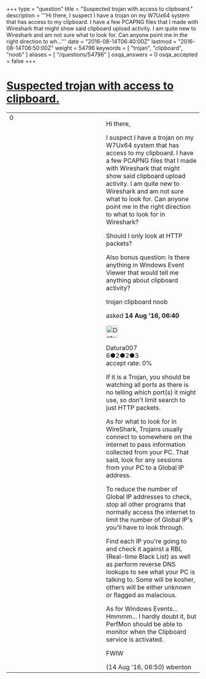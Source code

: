 +++
type = "question"
title = "Suspected trojan with access to clipboard."
description = '''Hi there, I suspect I have a trojan on my W7Ux64 system that has access to my clipboard. I have a few PCAPNG files that I made with Wireshark that might show said clipboard upload activity. I am quite new to Wireshark and am not sure what to look for. Can anyone point me in the right direction to wh...'''
date = "2016-08-14T06:40:00Z"
lastmod = "2016-08-14T06:50:00Z"
weight = 54796
keywords = [ "trojan", "clipboard", "noob" ]
aliases = [ "/questions/54796" ]
osqa_answers = 0
osqa_accepted = false
+++

<div class="headNormal">

# [Suspected trojan with access to clipboard.](/questions/54796/suspected-trojan-with-access-to-clipboard)

</div>

<div id="main-body">

<div id="askform">

<table id="question-table" style="width:100%;"><colgroup><col style="width: 50%" /><col style="width: 50%" /></colgroup><tbody><tr class="odd"><td style="width: 30px; vertical-align: top"><div class="vote-buttons"><span id="post-54796-upvote" class="ajax-command post-vote up" rel="nofollow" title="I like this post (click again to cancel)"> </span><div id="post-54796-score" class="post-score" title="current number of votes">0</div><span id="post-54796-downvote" class="ajax-command post-vote down" rel="nofollow" title="I dont like this post (click again to cancel)"> </span> <span id="favorite-mark" class="ajax-command favorite-mark" rel="nofollow" title="mark/unmark this question as favorite (click again to cancel)"> </span><div id="favorite-count" class="favorite-count"></div></div></td><td><div id="item-right"><div class="question-body"><p>Hi there,</p><p>I suspect I have a trojan on my W7Ux64 system that has access to my clipboard. I have a few PCAPNG files that I made with Wireshark that might show said clipboard upload activity. I am quite new to Wireshark and am not sure what to look for. Can anyone point me in the right direction to what to look for in Wireshark?</p><p>Should I only look at HTTP packets?</p><p>Also bonus question: Is there anything in Windows Event Viewer that would tell me anything about clipboard activity?</p></div><div id="question-tags" class="tags-container tags"><span class="post-tag tag-link-trojan" rel="tag" title="see questions tagged &#39;trojan&#39;">trojan</span> <span class="post-tag tag-link-clipboard" rel="tag" title="see questions tagged &#39;clipboard&#39;">clipboard</span> <span class="post-tag tag-link-noob" rel="tag" title="see questions tagged &#39;noob&#39;">noob</span></div><div id="question-controls" class="post-controls"></div><div class="post-update-info-container"><div class="post-update-info post-update-info-user"><p>asked <strong>14 Aug '16, 06:40</strong></p><img src="https://secure.gravatar.com/avatar/c5bfef8f8f5c73d1fd67d691f658ffff?s=32&amp;d=identicon&amp;r=g" class="gravatar" width="32" height="32" alt="Datura007&#39;s gravatar image" /><p><span>Datura007</span><br />
<span class="score" title="6 reputation points">6</span><span title="2 badges"><span class="badge1">●</span><span class="badgecount">2</span></span><span title="2 badges"><span class="silver">●</span><span class="badgecount">2</span></span><span title="3 badges"><span class="bronze">●</span><span class="badgecount">3</span></span><br />
<span class="accept_rate" title="Rate of the user&#39;s accepted answers">accept rate:</span> <span title="Datura007 has no accepted answers">0%</span></p></div></div><div id="comments-container-54796" class="comments-container"><span id="54798"></span><div id="comment-54798" class="comment"><div id="post-54798-score" class="comment-score"></div><div class="comment-text"><p>If it is a Trojan, you should be watching all ports as there is no telling which port(s) it might use, so don't limit search to just HTTP packets.</p><p>As for what to look for in WireShark, Trojans usually connect to somewhere on the internet to pass information collected from your PC. That said, look for any sessions from your PC to a Global IP address.</p><p>To reduce the number of Global IP addresses to check, stop all other programs that normally access the internet to limit the number of Global IP's you'll have to look through.</p><p>Find each IP you're going to and check it against a RBL (Real-time Black List) as well as perform reverse DNS lookups to see what your PC is talking to. Some will be kosher, others will be either unknown or flagged as malacious.</p><p>As for Windows Events... Hmmmm... I hardly doubt it, but PerfMon should be able to monitor when the Clipboard service is activated.</p><p>FWIW</p></div><div id="comment-54798-info" class="comment-info"><span class="comment-age">(14 Aug '16, 06:50)</span> <span class="comment-user userinfo">wbenton</span></div></div></div><div id="comment-tools-54796" class="comment-tools"></div><div class="clear"></div><div id="comment-54796-form-container" class="comment-form-container"></div><div class="clear"></div></div></td></tr></tbody></table>

</div>

</div>

